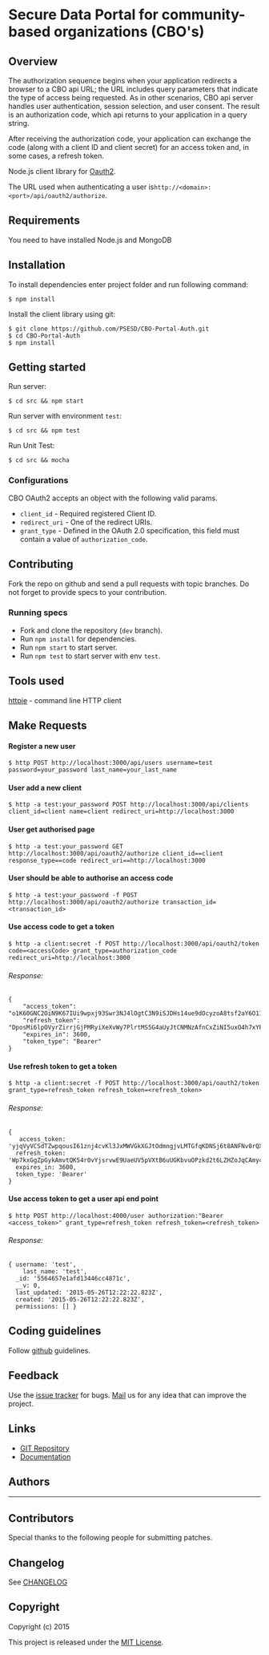 
# Secure Data Portal for community-based organizations (CBO's)

## Overview
The authorization sequence begins when your application redirects a browser to a CBO api URL; the URL includes query parameters that indicate the type of access being requested. As in other scenarios, CBO api server handles user authentication, session selection, and user consent. The result is an authorization code, which api returns to your application in a query string.

After receiving the authorization code, your application can exchange the code (along with a client ID and client secret) for an access token and, in some cases, a refresh token.

Node.js client library for [Oauth2](http://oauth.net/2/).

The URL used when authenticating a user is`http://<domain>:<port>/api/oauth2/authorize`.

## Requirements

You need to have installed Node.js and MongoDB

## Installation


To install dependencies enter project folder and run following command:

    $ npm install

Install the client library using git:

    $ git clone https://github.com/PSESD/CBO-Portal-Auth.git
    $ cd CBO-Portal-Auth
    $ npm install


## Getting started

Run server:

    $ cd src && npm start

Run server with environment `test`:

    $ cd src && npm test

Run Unit Test:

    $ cd src && mocha




### Configurations

CBO OAuth2 accepts an object with the following valid params.

* `client_id` - Required registered Client ID.
* `redirect_uri` - One of the redirect URIs.
* `grant_type` - Defined in the OAuth 2.0 specification, this field must contain a value of `authorization_code`.



## Contributing

Fork the repo on github and send a pull requests with topic branches. Do not forget to
provide specs to your contribution.


### Running specs

* Fork and clone the repository (`dev` branch).
* Run `npm install` for dependencies.
* Run `npm start` to start server.
* Run `npm test` to start server with env `test`.

## Tools used

[httpie](https://github.com/jkbr/httpie) - command line HTTP client

## Make Requests

#### Register a new user

```
$ http POST http://localhost:3000/api/users username=test password=your_password last_name=your_last_name
```
#### User add a new client

```
$ http -a test:your_password POST http://localhost:3000/api/clients client_id=client name=client redirect_uri=http://localhost:3000
```

#### User get authorised page

```
$ http -a test:your_password GET http://localhost:3000/api/oauth2/authorize client_id==client response_type==code redirect_uri==http://localhost:3000
```

#### User should be able to authorise an access code

```
$ http -a test:your_password -f POST http://localhost:3000/api/oauth2/authorize transaction_id=<transaction_id>
```

#### Use access code to get a token

```
$ http -a client:secret -f POST http://localhost:3000/api/oauth2/token code=<accessCode> grant_type=authorization_code redirect_uri=http://localhost:3000
```
###### Response:
```
{
    "access_token": "o1K60GNC2OiN9K67IUi9wpxj93Swr3NJ4lOgtC3N9iSJDHs14ue9dOcyzoA8tsf2aY6O11tc9ncEJItQ43ABPyunO6fDBNrPIRYz6JPCjv5l9qBiPrX9n8FIlPfzvYxED5wJRrx37jkn16ItOgK520cL0fZwShW23QsmdNA1m3wQRao8pxFDqhlVkqvcEWuqidgmD6GA7r90CjomgInREnIjVViMB6dkYVhcprKKvP8amZtGnT8st29ZtvgDH3Qh",
    "refresh_token": "DposMi6lpOVyrZirrjGjPMRyiXeXvWy7PlrtMS5G4aUyJtCNMNzAfnCxZiNI5uxO4h7xYPGzsuf2smVMBDKvDRy9ce4Iu2X8aumhyFPf0BC8cF9WmoOJ4dBDId4ybtBOCrNj7VYMPB6kf0MAht06ZhD5wzJi9gY3B7zq01Bq4qfKonasH1ObjggNNZcptVpYJiwiwyWSsJVowR0T64rg9fkm6qAFirpoGVj5cOm0CZd2kc1QcuJqXX60lteVYk4b",
    "expires_in": 3600,
    "token_type": "Bearer"
}
```

#### Use refresh token to get a token

```
$ http -a client:secret -f POST http://localhost:3000/api/oauth2/token grant_type=refresh_token refresh_token=<refresh_token>

```
###### Response:
```
{ 
   access_token: 'yjqVyVCSdTZwpqousI61znj4cvKl3JxMWVGkXGJtOdmngjvLMTGfqKDNSj6t8ANFNv0rQXw5c8epJRtU10iqY0im8cHyBLaGDCkXrbjoC0JZjKL9qRYPmqkr1SKybwkhVvYNJaNHjwPD4QPbzIPyPNBXmonifZPbIAEqfBiWheofl5fGLMZ2CCdi9NGx7CAuhWYUKPLwaNkiHql4OUHiTeSY5m2sU2LBrlHZyroAnz4IglJLvcS5ns4UGIsXCLno',
  refresh_token: 'Wp7kxGgZpGykAmvtQK54r0vYjsrvwE9UaeUV5pVXtB6uUGKbvuOPzkd2t6LZHZoJqCAmycR658FMe4BCPCqKhebJ6UG1jhFz8AqBcggqd4x9oR8KwdUjCHgYzrFfjJKflS80ytOJHonRN4Dhnp9vkg73E8aNqTVdR8Qfz8pstIeUXO7nUE9VzDE9gnJOBeinZAV0BcMyi7kED8tPxkVQTwitdL1zCJlgCPYxu1gaKMce2dXXlFoeSvBkwGBdglr4',
  expires_in: 3600,
  token_type: 'Bearer'
}
```

#### Use access token to get a user api end point

```
$ http POST http://localhost:4000/user authorization:"Bearer <access_token>" grant_type=refresh_token refresh_token=<refresh_token>

```
###### Response:
```
{ username: 'test',
    last_name: 'test',
  _id: '5564657e1afd13446cc4871c',
  __v: 0,
  last_updated: '2015-05-26T12:22:22.823Z',
  created: '2015-05-26T12:22:22.823Z',
  permissions: [] }
```




## Coding guidelines

Follow [github](https://github.com/styleguide/) guidelines.


## Feedback

Use the [issue tracker](https://github.com/PSESD/CBO-Portal-Auth/issues) for bugs.
[Mail](mailto:support@upwardstech.com) us
for any idea that can improve the project.


## Links

* [GIT Repository](https://github.com/PSESD/CBO-Portal-Auth)
* [Documentation](https://github.com/PSESD/CBO-Portal-Auth)


## Authors

--- 


## Contributors

Special thanks to the following people for submitting patches.


## Changelog

See [CHANGELOG](https://github.com/PSESD/CBO-Portal-Auth/master/CHANGELOG.md)


## Copyright

Copyright (c) 2015

This project is released under the [MIT License](http://opensource.org/licenses/MIT).